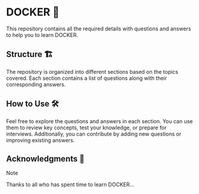 # DOCKER 📝

This repository contains all the required details with questions and answers to help you to learn DOCKER.

## Structure 🏗️

The repository is organized into different sections based on the topics covered. Each section contains a list of questions along with their corresponding answers.

## How to Use 🛠️

Feel free to explore the questions and answers in each section. You can use them to review key concepts, test your knowledge, or prepare for interviews. Additionally, you can contribute by adding new questions or improving existing answers.


## Acknowledgments 🙏

> [!NOTE]
> Thanks to all who has spent time to learn DOCKER...
